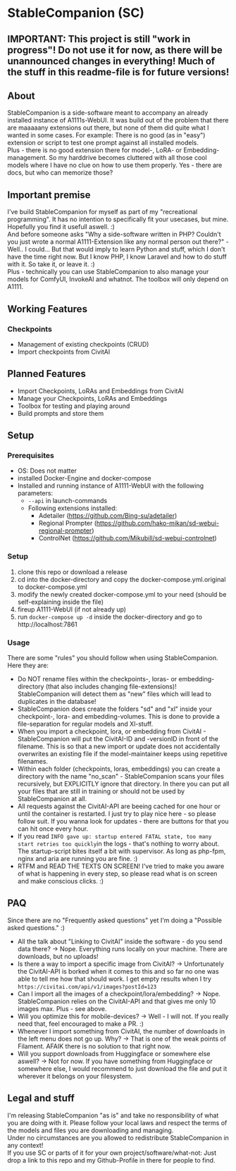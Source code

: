 # StableCompanion (SC)

## IMPORTANT: This project is still "work in progress"! Do not use it for now, as there will be unannounced changes in everything! Much of the stuff in this readme-file is for future versions!

## About
StableCompanion is a side-software meant to accompany an already installed instance of A1111s-WebUI.
It was build out of the problem that there are maaaaany extensions out there, but none of them did quite what I wanted in some cases.
For example: There is no good (as in "easy") extension or script to test one prompt against all installed models.  
Plus - there is no good extension there for model-, LoRA- or Embedding-management. So my harddrive becomes 
cluttered with all those cool models where I have no clue on how to use them properly. Yes - there are docs, but who can memorize those?   

## Important premise
I've build StableCompanion for myself as part of my "recreational programming". It has no intention to specifically fit your usecases, but mine. Hopefully you find it usefull aswell. :)  
And before someone asks "Why a side-software written in PHP? Couldn't you just wrote a normal A1111-Extension like any normal person out there?" - Well..
I could... But that would imply to learn Python and stuff, which I don't have the time right now. But I know PHP, I know Laravel and how to do stuff with it. 
So take it, or leave it. :)  
Plus - technically you can use StableCompanion to also manage your models for ComfyUI, InvokeAI and whatnot. The toolbox will only depend on A1111.

## Working Features
### Checkpoints
  - Management of existing checkpoints (CRUD)
  - Import checkpoints from CivitAI

## Planned Features
- Import Checkpoints, LoRAs and Embeddings from CivitAI
- Manage your Checkpoints, LoRAs and Embeddings
- Toolbox for testing and playing around
- Build prompts and store them

## Setup
### Prerequisites
- OS: Does not matter
- installed Docker-Engine and docker-compose
- Installed and running instance of A1111-WebUI with the following parameters:
  - `--api` in launch-commands
  - Following extensions installed:
    - Adetailer (https://github.com/Bing-su/adetailer)
    - Regional Prompter (https://github.com/hako-mikan/sd-webui-regional-prompter)
    - ControlNet (https://github.com/Mikubill/sd-webui-controlnet)
### Setup
  1. clone this repo or download a release 
  2. cd into the docker-directory and copy the docker-compose.yml.original to docker-compose.yml
  3. modify the newly created docker-compose.yml to your need (should be self-explaining inside the file)
  4. fireup A1111-WebUI (if not already up)
  5. run `docker-compose up -d` inside the docker-directory and go to http://localhost:7861
### Usage
  There are some "rules" you should follow when using StableCompanion. Here they are:
- Do NOT rename files within the checkpoints-, loras- or embedding-directory (that also includes changing file-extensions)! StableCompanion will detect them as "new" files which will lead to duplicates in the database!
- StableCompanion does create the folders "sd" and "xl" inside your checkpoint-, lora- and embedding-volumes. This is done to provide a file-separation for regular models and Xl-stuff. 
- When you import a checkpoint, lora, or embedding from CivitAI - StableCompanion will put the CivitAI-ID and -versionID in front of the filename. This is so that a new import or update does not accidentally overwrites an existing file if the model-maintainer keeps using repetitive filenames.
- Within each folder (checkpoints, loras, embeddings) you can create a directory with the name "no_scan" - StableCompanion scans your files recursively, but EXPLICITLY ignore that directory. In there you can put all your files that are still in training or should not be used by StableCompanion at all.
- All requests against the CivitAI-API are beeing cached for one hour or until the container is restarted. I just try to play nice here - so please follow suit. If you wanna look for updates - there are buttons for that you can hit once every hour.
- If you read `INFO gave up: startup entered FATAL state, too many start retries too quickly`in the logs - that's nothing to worry about. The startup-script bites itself a bit with supervisor. As long as php-fpm, nginx and aria are running you are fine. :)
- RTFM and READ THE TEXTS ON SCREEN! I've tried to make you aware of what is happening in every step, so please read what is on screen and make conscious clicks. :) 

## PAQ
Since there are no "Frequently asked questions" yet I'm doing a "Possible asked questions." :)
- All the talk about "Linking to CivitAI" inside the software - do you send data there? -> Nope. Everything runs locally on your machine. There are downloads, but no uploads!
- Is there a way to import a specific image from CivitAI? -> Unfortunately the CivitAI-API is borked when it comes to this and so far no one was able to tell me how that should work. I get empty results when I try `https://civitai.com/api/v1/images?postId=123`
- Can I import all the images of a checkpoint/lora/embedding? -> Nope. StableCompanion relies on the CivitAI-API and that gives me only 10 images max. Plus - see above.
- Will you optimize this for mobile-devices? -> Well - I will not. If you really need that, feel encouraged to make a PR. :)
- Whenever I import something from CivitAI, the number of downloads in the left menu does not go up. Why? -> That is one of the weak points of Filament. AFAIK there is no solution to that right now.
- Will you support downloads from Huggingface or somewhere else aswell? -> Not for now. If you have something from Huggingface or somewhere else, I would recommend to just download the file and put it wherever it belongs on your filesystem.

## Legal and stuff
I'm releasing StableCompanion "as is" and take no responsibility of what you are doing with it. Please follow your local laws and respect the terms of the models and files you are downloading and managing.  
Under no circumstances are you allowed to redistribute StableCompanion in any context!  
If you use SC or parts of it for your own project/software/what-not: Just drop a link to this repo and my Github-Profile in there for people to find.